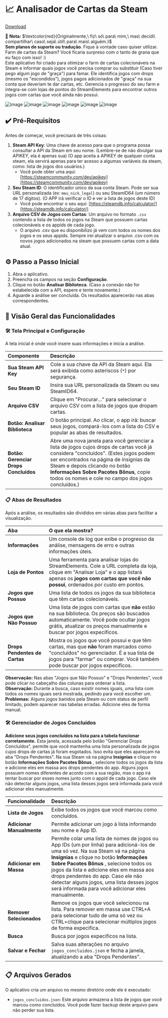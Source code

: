 # 📈 Analisador de Cartas da Steam

[Download](https://github.com/o-giu/analisador-de-cartas-da-steam/releases)

🧾 **Nota:** $\textcolor{red}{Originalmente,\ fiz\ só\ para\ mim,\ mas\ decidi\ compartilhar\ caso\ seja\ útil\ para\ mais\ alguém.}$ <br>**Sem planos de suporte ou tradução**. Fique à vontade caso quiser utilizar.<br>
Farm de cartas da Steam? Você ficaria surpreso com o tanto de grana que eu faço com isso! :)<br>
Este aplicativo foi criado para otimizar o farm de cartas colecionáveis na Steam e informar quais jogos você precisa comprar ou substituir (Caso tiver pego algum jogo de "graça") para famar. Ele identifica jogos com drops (mesmo os "escondidos"), jogos pagos adicionados de "graça" na sua conta que deveriam te dar cartas, etc. Gerencia o progresso do seu farm e integra-se com lojas de pontos do StreamElements para encontrar outros jogos com cartas que você ainda não possui.<br>

![image](https://github.com/user-attachments/assets/3a61bb45-a24b-4893-9728-0a68a7349391)
![image](https://github.com/user-attachments/assets/f38e2715-fc4f-4f06-8492-20f3b81208cf)
![image](https://github.com/user-attachments/assets/d43ddeb1-fad9-431c-b577-37debbebaa6c)
![image](https://github.com/user-attachments/assets/b6b2b0cb-84f3-49ea-be51-8771ba02f650)
![image](https://github.com/user-attachments/assets/08fa298a-21e1-47c0-a911-1a941a23fc75)
![image](https://github.com/user-attachments/assets/beecd948-19fc-4095-959d-33a62d4ac7e0)

## ✔️ Pré-Requisitos

Antes de começar, você precisará de três coisas:

1.  **Steam API Key**: Uma chave de acesso para que o programa possa consultar a API da Steam em seu nome. (Lembre-se de não divulgar sua APIKEY, ela é apenas sua) (O app aceita a APIKEY de qualquer conta steam, ela servirá apenas para ter acesso a algumas variáveis da steam, como: lista de jogos dos usuários.)
    *   Você pode obter uma aqui: [https://steamcommunity.com/dev/apikey](https://steamcommunity.com/dev/apikey)
2.  **Seu Steam ID**: O identificador único da sua conta Steam. Pode ser sua URL personalizada (ex: `meu_nick_legal`) ou seu SteamID64 (um número de 17 dígitos). (O APP irá verificar o ID e ver a lista de jogos deste ID)
    *   Você pode encontrar o seu aqui: [https://steamdb.info/calculator/](https://steamdb.info/calculator/)
3.  **Arquivo CSV de Jogos com Cartas**: Um arquivo no formato `.csv` contendo a lista de todos os jogos na Steam que possuem cartas colecionáveis e os appids de cada jogo.
    *   O arquivo .csv que eu disponibilizo já vem com todos os nomes dos jogos e os seus appids. Sempre irei atualizar o arquivo .csv com os novos jogos adicionados na steam que possuem cartas com a data atual.

## ⚙️ Passo a Passo Inicial

1.  Abra o aplicativo.
2.  Preencha os campos na seção **Configuração**.
3.  Clique no botão **Analisar Biblioteca**. (Caso a conexão não for estabelecida com a API, espere e tente novamente.)
4.  Aguarde a análise ser concluída. Os resultados aparecerão nas abas correspondentes.

## 📝 Visão Geral das Funcionalidades

### 🛠️ Tela Principal e Configuração

A tela inicial é onde você insere suas informações e inicia a análise.

| Componente | Descrição |
| :--- | :--- |
| **Sua Steam API Key** | Cole a sua chave da API da Steam aqui. Ela será exibida como asteriscos (`*`) por segurança. |
| **Seu Steam ID** | Insira sua URL personalizada da Steam ou seu SteamID64. |
| **Arquivo CSV** | Clique em "Procurar..." para selecionar o arquivo CSV com a lista de jogos que dropam cartas. |
| **Botão: Analisar Biblioteca** | O botão principal. Ao clicar, o app irá: buscar seus jogos, compará-los com a lista do CSV e popular as abas de resultados. |
| **Botão: Gerenciar Drops Concluídos** | Abre uma nova janela para você gerenciar a lista de jogos cujos drops de cartas você já considera "concluídos". (Estes jogos podem ser encontrados na página de insignias da Steam e depois clicando no botão **Informações Sobre Pacotes Bônus**, copie todos os nomes e cole no campo dos jogos concluídos.) |

### 📋 Abas de Resultados

Após a análise, os resultados são divididos em várias abas para facilitar a visualização.

| Aba | O que ela mostra? |
| :--- | :--- |
| **Informações** | Um console de log que exibe o progresso da análise, mensagens de erro e outras informações úteis. |
| **Loja de Pontos** | Uma ferramenta para analisar lojas do StreamElements. Cole a URL completa da loja, clique em "Analisar Loja" e o app listará apenas os **jogos com cartas que você não possui**, ordenados por custo em pontos. |
| **Jogos que Possuo** | Uma lista de todos os jogos da sua biblioteca que têm cartas colecionáveis. |
| **Jogos que Não Possuo** | Uma lista de jogos com cartas que **não** estão na sua biblioteca. Os preços são buscados automaticamente. Você pode ocultar jogos grátis, atualizar os preços manualmente e buscar por jogos expecificos. |
| **Drops Pendentes de Cartas** | Mostra os jogos que você possui e que têm cartas, mas que **não** foram marcados como "concluídos" no gerenciador. É a sua lista de jogos para "farmar" ou comprar. Você também pode buscar por jogos expecificos. |

**Observação:** Nas abas "Jogos que Não Possuo" e "Drops Pendentes", você pode clicar no cabeçalho das colunas para ordenar a lista.<br>
**Observação:** Durante a busca, caso existir nomes iguais, uma lista com todos os nomes iguais será mostrada, pedindo para você escolher um.<br>
**Problemas:** Alguns jogos banidos pela Steam ou com status de perfil limitado, podem aparecer nas tabelas erradas. Adicione eles de forma manual.

### 🛠️ Gerenciador de Jogos Concluídos

**Adicione seus jogos concluídos na lista para a tabela funcionar corretamente.**
Esta janela, acessada pelo botão "Gerenciar Drops Concluídos", permite que você mantenha uma lista personalizada de jogos cujos drops de cartas já foram esgotados. Isso evita que eles apareçam na aba "Drops Pendentes".
Na sua Steam vá na página **Insignias** e clique no botão **Informações Sobre Pacotes Bônus** , selecione todos os jogos da lista e adicione eles em massa aos drops pendentes do app.
Alguns jogos possuem nomes diferentes de acordo com a sua região, mas o app irá tentar buscar por esses nomes junto com o appid de cada jogo.
Caso ele não detectar alguns jogos, uma lista desses jogos será informada para você adicionar eles manualmente.

| Funcionalidade | Descrição |
| :--- | :--- |
| **Lista de Jogos** | Exibe todos os jogos que você marcou como concluídos. |
| **Adicionar Manualmente** | Permite adicionar um jogo à lista informando seu nome e App ID. |
| **Adicionar em Massa** | Permite colar uma lista de nomes de jogos ou App IDs (um por linha) para adicioná-los de uma só vez. Na sua Steam vá na página **Insignias** e clique no botão **Informações Sobre Pacotes Bônus** , selecione todos os jogos da lista e adicione eles em massa aos drops pendentes do app. Caso ele não detectar alguns jogos, uma lista desses jogos será informada para você adicionar eles manualmente. |
| **Remover Selecionados** | Remove os jogos que você selecionou na lista. Para remover em massa use CTRL+A para selecionar tudo de uma só vez ou CTRL+clique para selecionar múltiplos jogos de forma expecifica. |
| **Busca** | Busca por jogos expecificos na lista. |
| **Salvar e Fechar** | Salva suas alterações no arquivo `jogos_concluidos.json` e fecha a janela, atualizando a aba "Drops Pendentes". |

## 📋 Arquivos Gerados

O aplicativo cria um arquivo no mesmo diretório onde ele é executado:

*   `jogos_concluidos.json`: Este arquivo armazena a lista de jogos que você marcou como concluídos. Você pode fazer backup deste arquivo para não perder sua lista.
